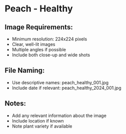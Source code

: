 # Peach - Healthy

## Image Requirements:
- Minimum resolution: 224x224 pixels
- Clear, well-lit images
- Multiple angles if possible
- Include both close-up and wide shots

## File Naming:
- Use descriptive names: peach_healthy_001.jpg
- Include date if relevant: peach_healthy_2024_001.jpg

## Notes:
- Add any relevant information about the image
- Include location if known
- Note plant variety if available
